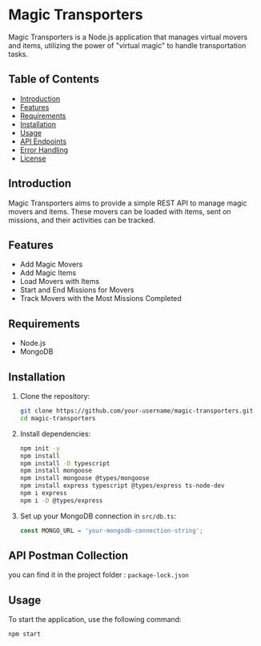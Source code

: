 # Magic Transporters

Magic Transporters is a Node.js application that manages virtual movers and items, utilizing the power of "virtual magic" to handle transportation tasks.

## Table of Contents

- [Introduction](#introduction)
- [Features](#features)
- [Requirements](#requirements)
- [Installation](#installation)
- [Usage](#usage)
- [API Endpoints](#api-endpoints)
- [Error Handling](#error-handling)
- [License](#license)

## Introduction

Magic Transporters aims to provide a simple REST API to manage magic movers and items. These movers can be loaded with items, sent on missions, and their activities can be tracked.

## Features

- Add Magic Movers
- Add Magic Items
- Load Movers with Items
- Start and End Missions for Movers
- Track Movers with the Most Missions Completed

## Requirements

- Node.js
- MongoDB

## Installation

1. Clone the repository:

    ```bash
    git clone https://github.com/your-username/magic-transporters.git
    cd magic-transporters
    ```

2. Install dependencies:

    ```bash
    npm init -y
    npm install
    npm install -D typescript
    npm install mongoose
    npm install mongoose @types/mongoose
    npm install express typescript @types/express ts-node-dev
    npm i express
    npm i -D @types/express
    ```

3. Set up your MongoDB connection in `src/db.ts`:

    ```typescript
    const MONGO_URL = 'your-mongodb-connection-string';
    ```



## API Postman Collection
you can find it in the project folder : ```package-lock.json ```


## Usage

To start the application, use the following command:

```npm start```

